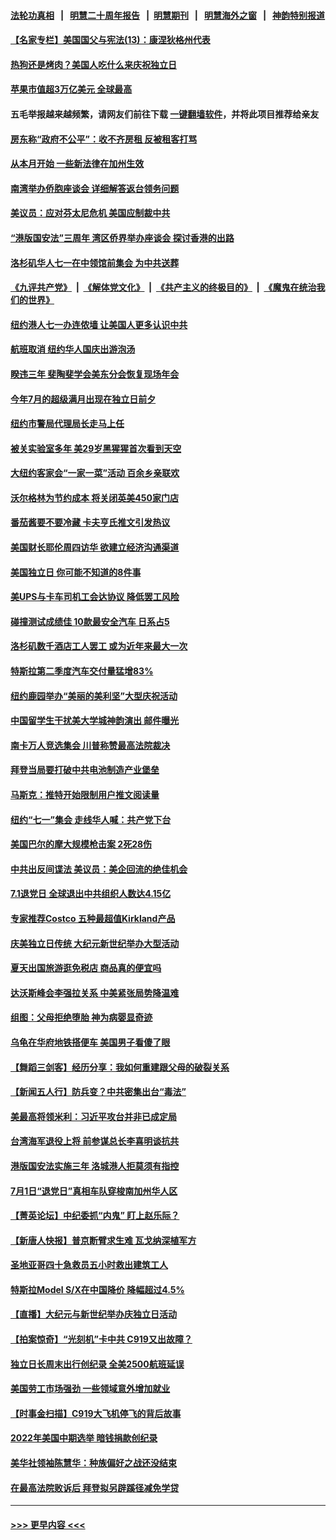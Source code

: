 #### [法轮功真相](https://github.com/gfw-breaker/truth/blob/master/README.md?t=0) &nbsp;&nbsp;|&nbsp;&nbsp; [明慧二十周年报告](https://github.com/gfw-breaker/mh-reports/blob/master/README.md?t=0) &nbsp;&nbsp;|&nbsp;&nbsp;[明慧期刊](https://github.com/gfw-breaker/mh-qikan) &nbsp;&nbsp;|&nbsp;&nbsp; [明慧海外之窗](https://github.com/gfw-breaker/mh-news/blob/master/README.md?t=0) &nbsp;&nbsp;|&nbsp;&nbsp; [神韵特别报道](https://github.com/gfw-breaker/mh-news/blob/master/shenyun.md?t=0)
#### [【名家专栏】美国国父与宪法(13)：康涅狄格州代表](../pages/nsc412/n14026346.md?t=07031843) 
#### [热狗还是烤肉？美国人吃什么来庆祝独立日](../pages/nsc412/n14027283.md?t=07031843) 
#### [苹果市值超3万亿美元 全球最高](../pages/nsc412/n14027279.md?t=07031843) 
#### 五毛举报越来越频繁，请网友们前往下载 [一键翻墙软件](https://github.com/gfw-breaker/ssr-accounts)，并将此项目推荐给亲友
#### [房东称“政府不公平”：收不齐房租 反被租客打骂](../pages/nsc412/n14027222.md?t=07031843) 
#### [从本月开始 一些新法律在加州生效](../pages/nsc412/n14027214.md?t=07031843) 
#### [南湾举办侨胞座谈会 详细解答返台领务问题](../pages/nsc412/n14027182.md?t=07031843) 
#### [美议员：应对芬太尼危机 美国应制裁中共](../pages/nsc412/n14027145.md?t=07031843) 
#### [“港版国安法”三周年 湾区侨界举办座谈会 探讨香港的出路](../pages/nsc412/n14027178.md?t=07031843) 
#### [洛杉矶华人七一在中领馆前集会 为中共送葬](../pages/nsc412/n14027108.md?t=07031843) 
#### [《九评共产党》](https://github.com/begood0513/9ping.md/blob/master/README.md) &nbsp;|&nbsp; [《解体党文化》](../../../../jtdwh.md/blob/master/README.md)  &nbsp;|&nbsp; [《共产主义的终极目的》](../../../../gczydzjmd.md/blob/master/README.md) &nbsp;|&nbsp; [《魔鬼在统治我们的世界》](../../../../mgztzwmdsj.md/blob/master/README.md) 
#### [纽约港人七一办连侬墙  让美国人更多认识中共](../pages/nsc412/n14027124.md?t=07031843) 
#### [航班取消 纽约华人国庆出游泡汤](../pages/nsc412/n14027103.md?t=07031843) 
#### [睽违三年 斐陶斐学会美东分会恢复现场年会](../pages/nsc412/n14027120.md?t=07031843) 
#### [今年7月的超级满月出现在独立日前夕](../pages/nsc412/n14027093.md?t=07031843) 
#### [纽约市警局代理局长走马上任](../pages/nsc412/n14027091.md?t=07031843) 
#### [被关实验室多年 美29岁黑猩猩首次看到天空](../pages/nsc412/n14027073.md?t=07031843) 
#### [大纽约客家会“一家一菜”活动 百余乡亲联欢](../pages/nsc412/n14027099.md?t=07031843) 
#### [沃尔格林为节约成本 将关闭英美450家门店](../pages/nsc412/n14027026.md?t=07031843) 
#### [番茄酱要不要冷藏 卡夫亨氏推文引发热议](../pages/nsc412/n14027050.md?t=07031843) 
#### [美国财长耶伦周四访华 欲建立经济沟通渠道](../pages/nsc412/n14027039.md?t=07031843) 
#### [美国独立日 你可能不知道的8件事](../pages/nsc412/n14026999.md?t=07031843) 
#### [美UPS与卡车司机工会达协议 降低罢工风险](../pages/nsc412/n14026996.md?t=07031843) 
#### [碰撞测试成绩佳 10款最安全汽车 日系占5](../pages/nsc412/n14018608.md?t=07031843) 
#### [洛杉矶数千酒店工人罢工 或为近年来最大一次](../pages/nsc412/n14026959.md?t=07031843) 
#### [特斯拉第二季度汽车交付量猛增83%](../pages/nsc412/n14026952.md?t=07031843) 
#### [纽约鹿园举办“美丽的美利坚”大型庆祝活动](../pages/nsc412/n14026759.md?t=07031843) 
#### [中国留学生干扰美大学城神韵演出 邮件曝光](../pages/nsc412/n14026699.md?t=07031843) 
#### [南卡万人竞选集会 川普称赞最高法院裁决](../pages/nsc412/n14026851.md?t=07031843) 
#### [拜登当局要打破中共电池制造产业堡垒](../pages/nsc412/n14026042.md?t=07031843) 
#### [马斯克：推特开始限制用户推文阅读量](../pages/nsc412/n14026816.md?t=07031843) 
#### [纽约“七一”集会 走线华人喊：共产党下台](../pages/nsc412/n14026106.md?t=07031843) 
#### [美国巴尔的摩大规模枪击案 2死28伤](../pages/nsc412/n14026859.md?t=07031843) 
#### [中共出反间谍法 美议员：美企回流的绝佳机会](../pages/nsc412/n14026794.md?t=07031843) 
#### [7.1退党日 全球退出中共组织人数达4.15亿](../pages/nsc412/n14026764.md?t=07031843) 
#### [专家推荐Costco 五种最超值Kirkland产品](../pages/nsc412/n14016359.md?t=07031843) 
#### [庆美独立日传统 大纪元新世纪举办大型活动](../pages/nsc412/n14026627.md?t=07031843) 
#### [夏天出国旅游逛免税店 商品真的便宜吗](../pages/nsc412/n14023944.md?t=07031843) 
#### [达沃斯峰会李强拉关系 中美紧张局势降温难](../pages/nsc412/n14026577.md?t=07031843) 
#### [组图：父母拒绝堕胎 神为病婴显奇迹](../pages/nsc412/n14023554.md?t=07031843) 
#### [乌龟在华府地铁搭便车 美国男子看傻了眼](../pages/nsc412/n14026571.md?t=07031843) 
#### [【舞蹈三剑客】经历分享：我如何重建跟父母的破裂关系](../pages/nsc412/n14026575.md?t=07031843) 
#### [【新闻五人行】防兵变？中共密集出台“毒法”](../pages/nsc412/n14026427.md?t=07031843) 
#### [美最高将领米利：习近平攻台并非已成定局](../pages/nsc412/n14026362.md?t=07031843) 
#### [台湾海军退役上将 前参谋总长李喜明谈抗共](../pages/nsc412/n14026531.md?t=07031843) 
#### [港版国安法实施三年 洛城港人拒莫须有指控](../pages/nsc412/n14026528.md?t=07031843) 
#### [7月1日“退党日”真相车队穿梭南加州华人区](../pages/nsc412/n14026515.md?t=07031843) 
#### [【菁英论坛】中纪委抓“内鬼” 盯上赵乐际？](../pages/nsc412/n14026480.md?t=07031843) 
#### [【新唐人快报】普京断臂求生难 瓦戈纳深植军方](../pages/nsc412/n14026462.md?t=07031843) 
#### [圣地亚哥四十急救员五小时救出建筑工人](../pages/nsc412/n14026466.md?t=07031843) 
#### [特斯拉Model S/X在中国降价 降幅超过4.5%](../pages/nsc412/n14026453.md?t=07031843) 
#### [【直播】大纪元与新世纪举办庆独立日活动](../pages/nsc412/n14026046.md?t=07031843) 
#### [【拍案惊奇】“光刻机”卡中共 C919又出故障？](../pages/nsc412/n14026333.md?t=07031843) 
#### [独立日长周末出行创纪录 全美2500航班延误](../pages/nsc412/n14026457.md?t=07031843) 
#### [美国劳工市场强劲 一些领域意外增加就业](../pages/nsc412/n14026435.md?t=07031843) 
#### [【时事金扫描】C919大飞机停飞的背后故事](../pages/nsc412/n14026421.md?t=07031843) 
#### [2022年美国中期选举 暗钱捐款创纪录](../pages/nsc412/n14026104.md?t=07031843) 
#### [美华社领袖陈慧华：种族偏好之战还没结束](../pages/nsc412/n14026102.md?t=07031843) 
#### [在最高法院败诉后 拜登拟另辟蹊径减免学贷](../pages/nsc412/n14026328.md?t=07031843) 

----
#### [ >>> 更早内容 <<< ](../indexes/nsc412-earlier.md)
